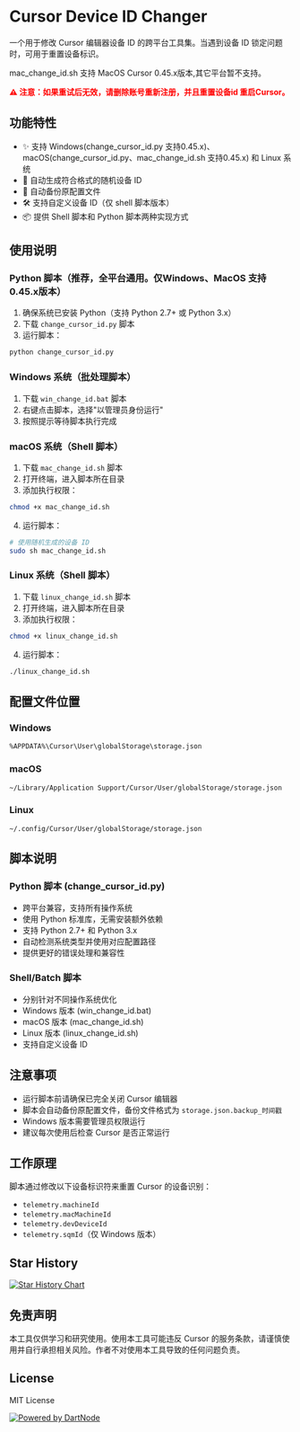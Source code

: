 # Cursor Device ID Changer

一个用于修改 Cursor 编辑器设备 ID 的跨平台工具集。当遇到设备 ID 锁定问题时，可用于重置设备标识。

mac_change_id.sh 支持 MacOS Cursor 0.45.x版本,其它平台暂不支持。

<span style="color: red"><strong>⚠️ 注意：如果重试后无效，请删除账号重新注册，并且重置设备id 重启Cursor。</strong></span>

## 功能特性

- ✨ 支持 Windows(change_cursor_id.py 支持0.45.x)、macOS(change_cursor_id.py、mac_change_id.sh 支持0.45.x) 和 Linux 系统
- 🔄 自动生成符合格式的随机设备 ID
- 💾 自动备份原配置文件
- 🛠️ 支持自定义设备 ID（仅 shell 脚本版本）
- 📦 提供 Shell 脚本和 Python 脚本两种实现方式

## 使用说明

### Python 脚本（推荐，全平台通用。仅Windows、MacOS 支持 0.45.x版本）

1. 确保系统已安装 Python（支持 Python 2.7+ 或 Python 3.x）
2. 下载 `change_cursor_id.py` 脚本
3. 运行脚本：
```bash
python change_cursor_id.py
```

### Windows 系统（批处理脚本）

1. 下载 `win_change_id.bat` 脚本
2. 右键点击脚本，选择"以管理员身份运行"
3. 按照提示等待脚本执行完成

### macOS 系统（Shell 脚本）

1. 下载 `mac_change_id.sh` 脚本
2. 打开终端，进入脚本所在目录
3. 添加执行权限：
```bash
chmod +x mac_change_id.sh
```
4. 运行脚本：
```bash
# 使用随机生成的设备 ID
sudo sh mac_change_id.sh
```

### Linux 系统（Shell 脚本）

1. 下载 `linux_change_id.sh` 脚本
2. 打开终端，进入脚本所在目录
3. 添加执行权限：
```bash
chmod +x linux_change_id.sh
```
4. 运行脚本：
```bash
./linux_change_id.sh
```

## 配置文件位置

### Windows
```
%APPDATA%\Cursor\User\globalStorage\storage.json
```

### macOS
```
~/Library/Application Support/Cursor/User/globalStorage/storage.json
```

### Linux
```
~/.config/Cursor/User/globalStorage/storage.json
```

## 脚本说明

### Python 脚本 (change_cursor_id.py)
- 跨平台兼容，支持所有操作系统
- 使用 Python 标准库，无需安装额外依赖
- 支持 Python 2.7+ 和 Python 3.x
- 自动检测系统类型并使用对应配置路径
- 提供更好的错误处理和兼容性

### Shell/Batch 脚本
- 分别针对不同操作系统优化
- Windows 版本 (win_change_id.bat)
- macOS 版本 (mac_change_id.sh)
- Linux 版本 (linux_change_id.sh)
- 支持自定义设备 ID

## 注意事项

- 运行脚本前请确保已完全关闭 Cursor 编辑器
- 脚本会自动备份原配置文件，备份文件格式为 `storage.json.backup_时间戳`
- Windows 版本需要管理员权限运行
- 建议每次使用后检查 Cursor 是否正常运行

## 工作原理

脚本通过修改以下设备标识符来重置 Cursor 的设备识别：

- `telemetry.machineId`
- `telemetry.macMachineId`
- `telemetry.devDeviceId`
- `telemetry.sqmId`（仅 Windows 版本）

## Star History

[![Star History Chart](https://api.star-history.com/svg?repos=fly8888/cursor_machine_id&type=Area)](https://star-history.com/#fly8888/cursor_machine_id&Area)

## 免责声明

本工具仅供学习和研究使用。使用本工具可能违反 Cursor 的服务条款，请谨慎使用并自行承担相关风险。作者不对使用本工具导致的任何问题负责。

## License

MIT License

[![Powered by DartNode](https://dartnode.com/branding/DN-Open-Source-sm.png)](https://dartnode.com "Powered by DartNode - Free VPS for Open Source")